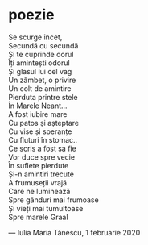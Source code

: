 # poezie

Se scurge încet,  
Secundă cu secundă  
Și te cuprinde dorul  
Îți amintești odorul  
Și glasul lui cel vag  
Un zâmbet, o privire  
Un colt de amintire  
Pierduta printre stele  
În Marele Neant...  
A fost iubire mare  
Cu patos și așteptare  
Cu vise și speranțe  
Cu fluturi în stomac..  
Ce scris a fost sa fie  
Vor duce spre vecie  
În suflete pierdute  
Și-n amintiri trecute  
A frumuseții vrajă  
Care ne luminează  
Spre gânduri mai frumoase  
Și vieți mai tumultoase  
Spre marele Graal  

— Iulia Maria Tănescu, 1 februarie 2020
